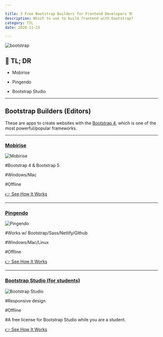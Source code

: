 ```yaml
---

title: 3 Free Bootstrap Builders for Frontend Developers 🏗️
description: Which to use to build frontend with bootstrap?
category: TIL
date: 2020-11-23

---
```


![bootstrap](bootstrap.jpg)

## 🤦 TL; DR

- Mobirise

- Pingendo

- Bootstrap Studio

---

## Bootstrap Builders (Editors)

These are apps to create websites with the [Bootstrap 4](https://getbootstrap.com/docs/4.4/getting-started/introduction/), which is one of the most powerful/popular frameworks.

---

### [Mobirise](https://mobirise.com/bootstrap-builder/)

![Mobirise](mo.jpg)

\#Bootstrap 4 & Bootstrap 5 

\#Windows/Mac 

\#Offline

[👉 See How It Works](https://youtu.be/ISdIrvi_3c4)

---

### [Pingendo](https://pingendo.com/)

![Pingendo](pi.jpg)

\#Works w/ Bootstrap/Sass/Netlify/Github 

\#Windows/Mac/Linux 

\#Offline

[👉 See How It Works](https://pingendo.com/learn.html)

---

### [Bootstrap Studio (for students)](https://bootstrapstudio.io/)

![Bootstrap Studio](studio.jpg)

\#Responsive design

\#Offline

\#A free license for Bootstrap Studio while you are a student.

[👉 See How It Works](https://bootstrapstudio.io/tutorials/)

